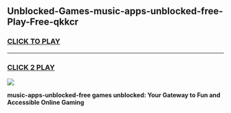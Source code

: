 
## Unblocked-Games-music-apps-unblocked-free-Play-Free-qkkcr
<h3>
<a href="https://premium76.site?title=music-apps-unblocked-free&ref=20M">CLICK TO PLAY</a></h3>
<hr>

<h3>
<a href="https://premium76.site?title=music-apps-unblocked-free&ref=20M">CLICK 2 PLAY</a>
  
</h3>

<a href="https://premium76.site?title=music-apps-unblocked-free&ref=19M"><img src="https://clearcache.store/games.png"></a>


**music-apps-unblocked-free games unblocked: Your Gateway to Fun and Accessible Online Gaming**
